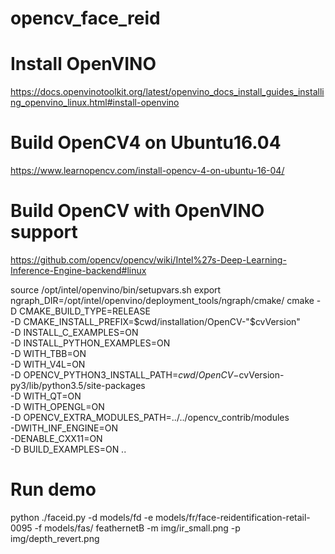 # opencv_face_reid

# Install OpenVINO

https://docs.openvinotoolkit.org/latest/openvino_docs_install_guides_installing_openvino_linux.html#install-openvino


# Build OpenCV4 on Ubuntu16.04

https://www.learnopencv.com/install-opencv-4-on-ubuntu-16-04/

# Build OpenCV with OpenVINO support

https://github.com/opencv/opencv/wiki/Intel%27s-Deep-Learning-Inference-Engine-backend#linux

source /opt/intel/openvino/bin/setupvars.sh
export ngraph_DIR=/opt/intel/openvino/deployment_tools/ngraph/cmake/
cmake -D CMAKE_BUILD_TYPE=RELEASE \
      -D CMAKE_INSTALL_PREFIX=$cwd/installation/OpenCV-"$cvVersion" \
      -D INSTALL_C_EXAMPLES=ON \
      -D INSTALL_PYTHON_EXAMPLES=ON \
      -D WITH_TBB=ON \
      -D WITH_V4L=ON \
      -D
OPENCV_PYTHON3_INSTALL_PATH=$cwd/OpenCV-$cvVersion-py3/lib/python3.5/site-packages
\
      -D WITH_QT=ON \
      -D WITH_OPENGL=ON \
      -D OPENCV_EXTRA_MODULES_PATH=../../opencv_contrib/modules \
      -DWITH_INF_ENGINE=ON \
    -DENABLE_CXX11=ON \
      -D BUILD_EXAMPLES=ON ..

# Run demo  

python ./faceid.py -d models/fd -e models/fr/face-reidentification-retail-0095 -f models/fas/ feathernetB -m img/ir_small.png -p img/depth_revert.png
